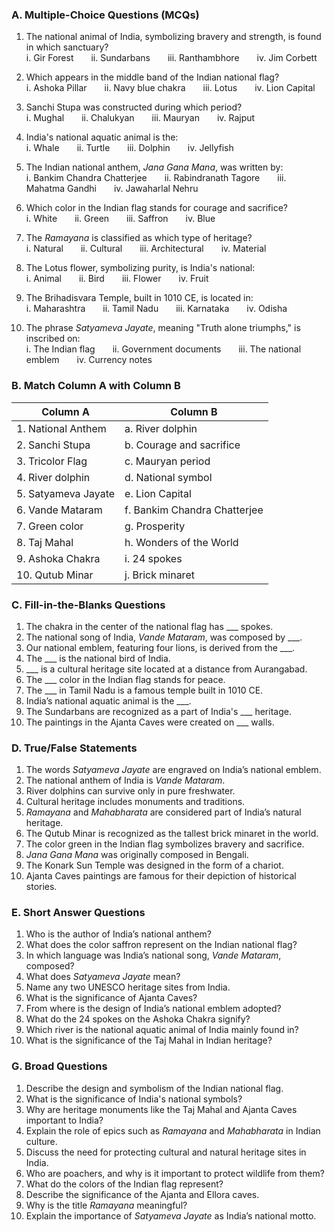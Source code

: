 ### **A. Multiple-Choice Questions (MCQs)**

1. The national animal of India, symbolizing bravery and strength, is found in which sanctuary?  
   i. Gir Forest  ii. Sundarbans  iii. Ranthambhore  iv. Jim Corbett  

2. Which appears in the middle band of the Indian national flag?  
   i. Ashoka Pillar  ii. Navy blue chakra  iii. Lotus  iv. Lion Capital  

3. Sanchi Stupa was constructed during which period?  
   i. Mughal  ii. Chalukyan  iii. Mauryan  iv. Rajput  

4. India's national aquatic animal is the:  
   i. Whale  ii. Turtle  iii. Dolphin  iv. Jellyfish  

5. The Indian national anthem, *Jana Gana Mana*, was written by:  
   i. Bankim Chandra Chatterjee  ii. Rabindranath Tagore  iii. Mahatma Gandhi  iv. Jawaharlal Nehru  

6. Which color in the Indian flag stands for courage and sacrifice?  
   i. White  ii. Green  iii. Saffron  iv. Blue  

7. The *Ramayana* is classified as which type of heritage?  
   i. Natural  ii. Cultural  iii. Architectural  iv. Material  

8. The Lotus flower, symbolizing purity, is India's national:  
   i. Animal  ii. Bird  iii. Flower  iv. Fruit  

9. The Brihadisvara Temple, built in 1010 CE, is located in:  
   i. Maharashtra  ii. Tamil Nadu  iii. Karnataka  iv. Odisha  

10. The phrase *Satyameva Jayate*, meaning "Truth alone triumphs," is inscribed on:  
    i. The Indian flag  ii. Government documents  iii. The national emblem  iv. Currency notes  

### **B. Match Column A with Column B**


| Column A                    | Column B                        |
|-----------------------------|---------------------------------|
| 1. National Anthem          | a. River dolphin               |
| 2. Sanchi Stupa             | b. Courage and sacrifice       |
| 3. Tricolor Flag            | c. Mauryan period              |
| 4. River dolphin            | d. National symbol             |
| 5. Satyameva Jayate         | e. Lion Capital                |
| 6. Vande Mataram            | f. Bankim Chandra Chatterjee   |
| 7. Green color              | g. Prosperity                  |
| 8. Taj Mahal                | h. Wonders of the World        |
| 9. Ashoka Chakra            | i. 24 spokes                   |
| 10. Qutub Minar             | j. Brick minaret               |

### **C. Fill-in-the-Blanks Questions**

1. The chakra in the center of the national flag has ___ spokes.
2. The national song of India, *Vande Mataram*, was composed by ___.
3. Our national emblem, featuring four lions, is derived from the ___.
4. The ___ is the national bird of India.
5. ___ is a cultural heritage site located at a distance from Aurangabad.
6. The ___ color in the Indian flag stands for peace.
7. The ___ in Tamil Nadu is a famous temple built in 1010 CE.
8. India’s national aquatic animal is the ___.
9. The Sundarbans are recognized as a part of India's ___ heritage.
10. The paintings in the Ajanta Caves were created on ___ walls.

### **D. True/False Statements**

1. The words *Satyameva Jayate* are engraved on India’s national emblem.  
2. The national anthem of India is *Vande Mataram*.  
3. River dolphins can survive only in pure freshwater.  
4. Cultural heritage includes monuments and traditions.  
5. *Ramayana* and *Mahabharata* are considered part of India’s natural heritage.  
6. The Qutub Minar is recognized as the tallest brick minaret in the world.  
7. The color green in the Indian flag symbolizes bravery and sacrifice.  
8. *Jana Gana Mana* was originally composed in Bengali.  
9. The Konark Sun Temple was designed in the form of a chariot.  
10. Ajanta Caves paintings are famous for their depiction of historical stories.  

### **E. Short Answer Questions**

1. Who is the author of India’s national anthem?
2. What does the color saffron represent on the Indian national flag?
3. In which language was India’s national song, *Vande Mataram*, composed?
4. What does *Satyameva Jayate* mean?
5. Name any two UNESCO heritage sites from India.
6. What is the significance of Ajanta Caves?
7. From where is the design of India’s national emblem adopted?
8. What do the 24 spokes on the Ashoka Chakra signify?
9. Which river is the national aquatic animal of India mainly found in?
10. What is the significance of the Taj Mahal in Indian heritage?

### **G. Broad Questions**

1. Describe the design and symbolism of the Indian national flag.
2. What is the significance of India's national symbols?
3. Why are heritage monuments like the Taj Mahal and Ajanta Caves important to India?
4. Explain the role of epics such as *Ramayana* and *Mahabharata* in Indian culture.
5. Discuss the need for protecting cultural and natural heritage sites in India.
6. Who are poachers, and why is it important to protect wildlife from them?
7. What do the colors of the Indian flag represent?
8. Describe the significance of the Ajanta and Ellora caves.
9. Why is the title *Ramayana* meaningful?
10. Explain the importance of *Satyameva Jayate* as India’s national motto.
